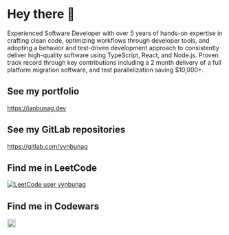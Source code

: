 # Hey there 👋

Experienced Software Developer with over 5 years of hands-on expertise in crafting clean code, optimizing workflows through developer tools, and adopting a behavior and test-driven development approach to consistently deliver high-quality software using TypeScript, React, and Node.js. Proven track record through key contributions including a 2 month delivery of a full platform migration software, and test parallelization saving $10,000+.

## See my portfolio
https://ianbunag.dev

## See my GitLab repositories
https://gitlab.com/yvnbunag

## Find me in LeetCode
[![LeetCode user yvnbunag](https://img.shields.io/badge/dynamic/json?style=for-the-badge&labelColor=black&color=%23ffa116&label=Solved&query=solved&url=https%3A%2F%2Fleetcode-badge.vercel.app%2Fapi%2Fusers%2Fyvnbunag&logo=leetcode&logoColor=yellow)](https://leetcode.com/yvnbunag/)

## Find me in Codewars
<a href="https://www.codewars.com/users/yvnbunag"><img src="https://www.codewars.com/users/yvnbunag/badges/small" alt="Find yvnbunag in Codewars" height="20"></a>

<!--
**yvnbunag/yvnbunag** is a ✨ _special_ ✨ repository because its `README.md` (this file) appears on your GitHub profile.

Here are some ideas to get you started:

- 🔭 I’m currently working on ...
- 🌱 I’m currently learning ...
- 👯 I’m looking to collaborate on ...
- 🤔 I’m looking for help with ...
- 💬 Ask me about ...
- 📫 How to reach me: ...
- 😄 Pronouns: ...
- ⚡ Fun fact: ...
-->
